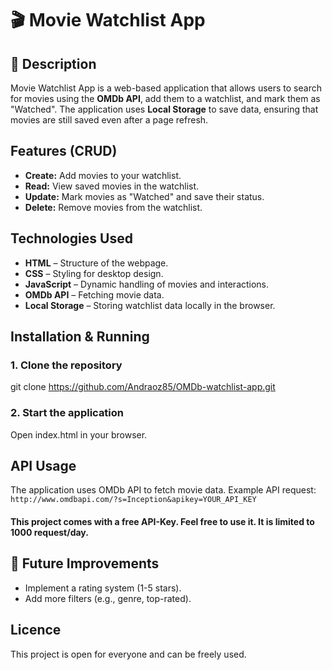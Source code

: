 # 🎬 Movie Watchlist App

## 📌 Description

Movie Watchlist App is a web-based application that allows users to search for movies using the **OMDb API**, add them to a watchlist, and mark them as "Watched". The application uses **Local Storage** to save data, ensuring that movies are still saved even after a page refresh.

## Features (CRUD)

- **Create:** Add movies to your watchlist.
- **Read:** View saved movies in the watchlist.
- **Update:** Mark movies as "Watched" and save their status.
- **Delete:** Remove movies from the watchlist.

## Technologies Used

- **HTML** – Structure of the webpage.
- **CSS** – Styling for desktop design.
- **JavaScript** – Dynamic handling of movies and interactions.
- **OMDb API** – Fetching movie data.
- **Local Storage** – Storing watchlist data locally in the browser.

## Installation & Running

### **1. Clone the repository**

git clone https://github.com/Andraoz85/OMDb-watchlist-app.git

### **2. Start the application**

Open index.html in your browser.

## API Usage

The application uses OMDb API to fetch movie data. Example API request:
`http://www.omdbapi.com/?s=Inception&apikey=YOUR_API_KEY`

#### This project comes with a free API-Key. Feel free to use it. It is limited to 1000 request/day.

## 📌 Future Improvements

- Implement a rating system (1-5 stars).
- Add more filters (e.g., genre, top-rated).

## Licence

This project is open for everyone and can be freely used.
